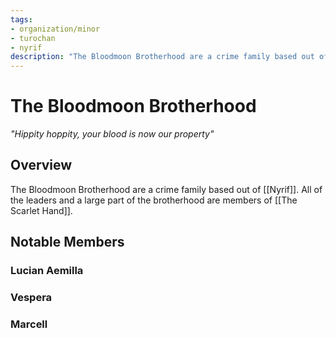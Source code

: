 ```yaml
---
tags:
- organization/minor
- turochan
- nyrif
description: "The Bloodmoon Brotherhood are a crime family based out of [[Nyrif]]. All of the leaders and a large part of the brotherhood are members of [[The Scarlet Hand]]."
---
```

# The Bloodmoon Brotherhood
*"Hippity hoppity, your blood is now our property"*
## Overview
The Bloodmoon Brotherhood are a crime family based out of [[Nyrif]]. All of the leaders and a large part of the brotherhood are members of [[The Scarlet Hand]].
## Notable Members
### Lucian Aemilla

### Vespera

### Marcell
